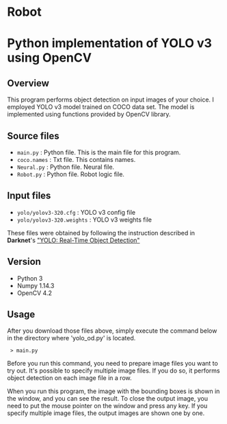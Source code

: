 # Robot
# Python implementation of YOLO v3 using OpenCV

## Overview

This program performs object detection on input images of your choice. I employed YOLO v3 model trained on COCO data set. The model is implemented using functions provided by OpenCV library.

## Source files

 - `main.py` : Python file. This is the main file for this program.
 - `coco.names` : Txt file. This contains names.
 - `Neural.py` : Python file. Neural file.
 - `Robot.py` : Python file. Robot logic file.
## Input files

 - `yolo/yolov3-320.cfg` : YOLO v3 config file
 - `yolo/yolov3-320.weights` : YOLO v3 weights file

These files were obtained by following the instruction described in **Darknet**'s ["YOLO: Real-Time Object Detection"](https://pjreddie.com/darknet/yolo/)

## Version

  - Python 3
  - Numpy 1.14.3
  - OpenCV 4.2

## Usage

After you download those files above, simply execute the command below in the directory where 'yolo_od.py' is located.
```
 > main.py
```

Before you run this command, you need to prepare image files you want to try out. It's possible to specify multiple image files. If you do so, it performs object detection on each image file in a row.

When you run this program, the image with the bounding boxes is shown in the window, and you can see the result. To close the output image, you need to put the mouse pointer on the window and press any key. If you specify multiple image files, the output images are shown one by one.
